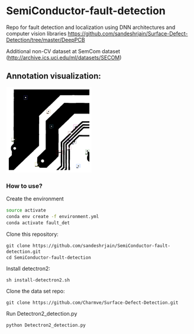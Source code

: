 # SemiConductor-fault-detection
Repo for fault detection and localization using DNN architectures and computer vision libraries https://github.com/sandeshrjain/Surface-Defect-Detection/tree/master/DeepPCB

Additional non-CV dataset at SemCom dataset (http://archive.ics.uci.edu/ml/datasets/SECOM)

## Annotation visualization:

<img src="https://github.com/sandeshrjain/SemiConductor-fault-detection/blob/main/Annotations/res_1.png">

### How to use?

Create the environment

```bash
source activate
conda env create -f environment.yml
conda activate fault_det
```

Clone this repository: 

```
git clone https://github.com/sandeshrjain/SemiConductor-fault-detection.git
cd SemiConductor-fault-detection
```

Install detectron2:

```
sh install-detectron2.sh
```

Clone the data set repo:

```
git clone https://github.com/Charmve/Surface-Defect-Detection.git
```
Run Detectron2_detection.py
```
python Detectron2_detection.py
```
